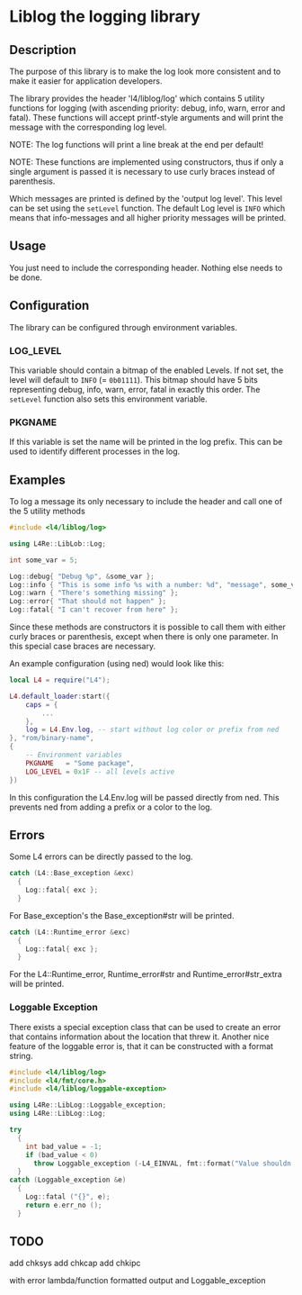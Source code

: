 # Liblog the logging library

## Description

The purpose of this library is to make the log look more consistent and to make
it easier for application developers.

The library provides the header 'l4/liblog/log' which contains 5 utility
functions for logging (with ascending priority: debug, info, warn, error and
fatal). These functions will accept printf-style arguments and will print the
message with the corresponding log level.

NOTE: The log functions will print a line break at the end per default!

NOTE: These functions are implemented using constructors, thus if only a single
argument is passed it is necessary to use curly braces instead of parenthesis.

Which messages are printed is defined by the 'output log level'. This level can
be set using the `setLevel` function. The default Log level is `INFO` which
means that info-messages and all higher priority messages will be printed.

## Usage

You just need to include the corresponding header. Nothing else needs to be
done.

## Configuration

The library can be configured through environment variables.

### LOG_LEVEL

This variable should contain a bitmap of the enabled Levels. If not set, the
level will default to `INFO` (= `0b01111`). This bitmap should have 5 bits
representing debug, info, warn, error, fatal in exactly this order. The
`setLevel` function also sets this environment variable.

### PKGNAME

If this variable is set the name will be printed in the log prefix. This can be
used to identify different processes in the log.

## Examples

To log a message its only necessary to include the header and call one of the 5
utility methods

```cpp
#include <l4/liblog/log>

using L4Re::LibLob::Log;

int some_var = 5;

Log::debug{ "Debug %p", &some_var };
Log::info { "This is some info %s with a number: %d", "message", some_var };
Log::warn { "There's something missing" };
Log::error{ "That should not happen" };
Log::fatal{ "I can't recover from here" };
```

Since these methods are constructors it is possible to call them with either
curly braces or parenthesis, except when there is only one parameter. In this
special case braces are necessary.

An example configuration (using ned) would look like this:

```lua
local L4 = require("L4");

L4.default_loader:start({
    caps = {
        ...
    },
    log = L4.Env.log, -- start without log color or prefix from ned
}, "rom/binary-name",
{
    -- Environment variables
    PKGNAME   = "Some package",
    LOG_LEVEL = 0x1F -- all levels active
})
```

In this configuration the L4.Env.log will be passed directly from ned. This
prevents ned from adding a prefix or a color to the log.

## Errors

Some L4 errors can be directly passed to the log.

```cpp
catch (L4::Base_exception &exc)
  {
    Log::fatal{ exc };
  }
```

For Base_exception's the Base_exception#str will be printed.

```cpp
catch (L4::Runtime_error &exc)
  {
    Log::fatal{ exc };
  }
```

For the L4::Runtime_error, Runtime_error#str and Runtime_error#str_extra will be
printed.

### Loggable Exception

There exists a special exception class that can be used to create an error that
contains information about the location that threw it. Another nice feature of
the loggable error is, that it can be constructed with a format string.

```cpp
#include <l4/liblog/log>
#include <l4/fmt/core.h>
#include <l4/liblog/loggable-exception>

using L4Re::LibLog::Loggable_exception;
using L4Re::LibLog::Log;

try
  {
    int bad_value = -1;
    if (bad_value < 0)
      throw Loggable_exception (-L4_EINVAL, fmt::format("Value shouldn't be less than 0 (value={:d})", bad_value));
  }
catch (Loggable_exception &e)
  {
    Log::fatal ("{}", e);
    return e.err_no ();
  }
```

## TODO

add chksys
add chkcap
add chkipc

with error lambda/function formatted output and Loggable_exception